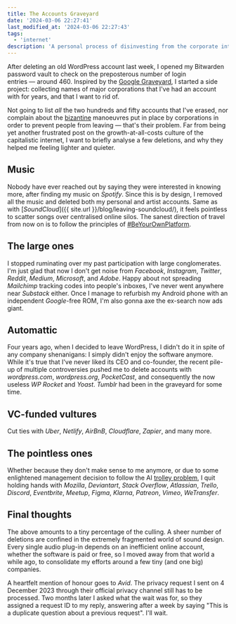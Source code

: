 ```yaml
---
title: The Accounts Graveyard
date: '2024-03-06 22:27:41'
last_modified_at: '2024-03-06 22:27:43'
tags:
  - 'internet'
description: 'A personal process of disinvesting from the corporate internet, started last year, is speeding up considerably in 2024. It’s fuelled by a desire of reducing digital noise, and severing my contacts with a tech world that isn’t appealing anymore.'
---
```

After deleting an old WordPress account last week, I opened my Bitwarden password vault to check on the preposterous number of login entries&nbsp;—&nbsp;around 460. Inspired by the [Google Graveyard](https://killedbygoogle.com), I started a side project: collecting names of major corporations that I've had an account with for years, and that I want to rid of.

Not going to list _all_ the two hundreds and fifty accounts that I've erased, nor complain about the [bizantine](https://dictionary.cambridge.org/dictionary/english/byzantine) manoeuvres put in place by corporations in order to prevent people from leaving — that's their problem. Far from being yet another frustrated post on the growth-at-all-costs culture of the capitalistic internet, I want to briefly analyse a few deletions, and why they helped me feeling lighter and quieter.

## Music

Nobody have ever reached out by saying they were interested in knowing more, after finding my music on _Spotify_. Since this is by design, I removed all the music and deleted both my personal and artist accounts. Same as with [_SoundCloud_]({{ site.url }}/blog/leaving-soundcloud/), it feels pointless to scatter songs over centralised online silos. The sanest direction of travel from now on is to follow the principles of [#BeYourOwnPlatform](https://beyourownplatform.site).

## The large ones

I stopped ruminating over my past participation with large conglomerates. I'm just glad that now I don't get noise from _Facebook_, _Instagram_, _Twitter_, _Reddit_, _Medium_, _Microsoft_, and _Adobe_. Happy about not spreading _Mailchimp_ tracking codes into people's inboxes, I've never went anywhere near _Substack_ either. Once I manage to refurbish my Android phone with an independent _Google_-free ROM, I'm also gonna axe the ex-search now ads giant.

## Automattic

Four years ago, when I decided to leave WordPress, I didn't do it in spite of any company shenanigans: I simply didn't enjoy the software anymore. While it's true that I've never liked its CEO and co-founder, the recent pile-up of multiple controversies pushed me to delete accounts with _wordpress.com_, _wordpress.org_, _PocketCast_, and consequently the now useless _WP Rocket_ and _Yoast_. _Tumblr_ had been in the graveyard for some time.

## VC-funded vultures

Cut ties with _Uber_, _Netlify_, _AirBnB_, _Cloudflare_, _Zapier_, and many more.

## The pointless ones

Whether because they don't make sense to me anymore, or due to some enlightened management decision to follow the AI [trolley problem](https://en.wikipedia.org/wiki/Trolley_problem), I quit holding hands with _Mozilla_, _Deviantart_, _Stack Overflow_, _Atlassian_, _Trello_, _Discord_, _Eventbrite_, _Meetup_, _Figma_, _Klarna_, _Patreon_, _Vimeo_, _WeTransfer_.

## Final thoughts

The above amounts to a tiny percentage of the culling. A sheer number of deletions are confined in the extremely fragmented world of sound design. Every single audio plug-in depends on an inefficient online account, whether the software is paid or free, so I moved away from that world a while ago, to consolidate my efforts around a few tiny (and one big) companies.

A heartfelt mention of honour goes to _Avid_. The privacy request I sent on 4 December 2023 through their official privacy channel still has to be processed. Two months later I asked what the wait was for, so they assigned a request ID to my reply, answering after a week by saying "This is a duplicate question about a previous request". I'll wait.